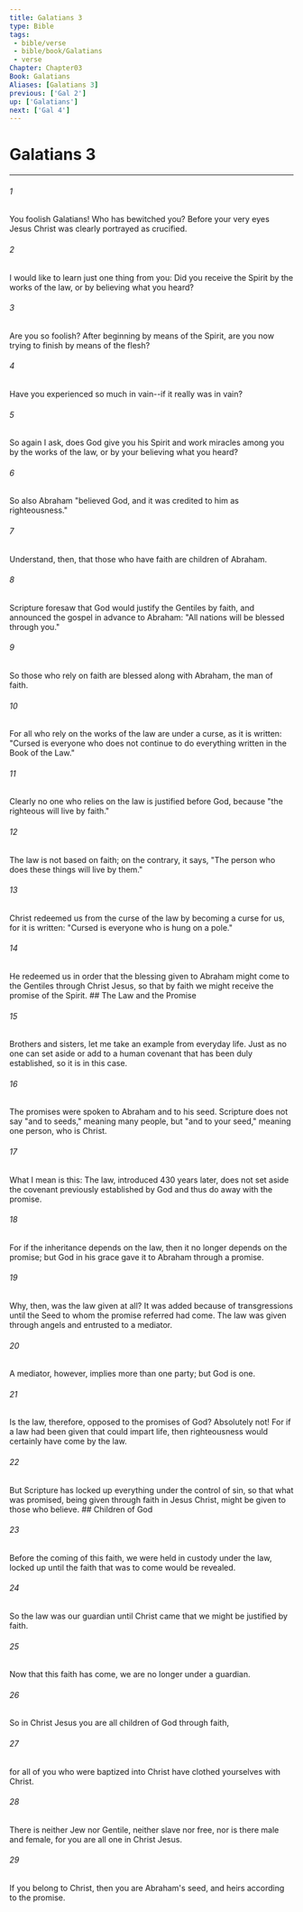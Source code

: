 ```yaml
---
title: Galatians 3
type: Bible
tags:
 - bible/verse
 - bible/book/Galatians
 - verse
Chapter: Chapter03
Book: Galatians
Aliases: [Galatians 3]
previous: ['Gal 2']
up: ['Galatians']
next: ['Gal 4']
---
```

# Galatians 3

***


###### 1 
You foolish Galatians! Who has bewitched you? Before your very eyes Jesus Christ was clearly portrayed as crucified. 

###### 2 
I would like to learn just one thing from you: Did you receive the Spirit by the works of the law, or by believing what you heard? 

###### 3 
Are you so foolish? After beginning by means of the Spirit, are you now trying to finish by means of the flesh? 

###### 4 
Have you experienced so much in vain--if it really was in vain? 

###### 5 
So again I ask, does God give you his Spirit and work miracles among you by the works of the law, or by your believing what you heard? 

###### 6 
So also Abraham "believed God, and it was credited to him as righteousness." 

###### 7 
Understand, then, that those who have faith are children of Abraham. 

###### 8 
Scripture foresaw that God would justify the Gentiles by faith, and announced the gospel in advance to Abraham: "All nations will be blessed through you." 

###### 9 
So those who rely on faith are blessed along with Abraham, the man of faith. 

###### 10 
For all who rely on the works of the law are under a curse, as it is written: "Cursed is everyone who does not continue to do everything written in the Book of the Law." 

###### 11 
Clearly no one who relies on the law is justified before God, because "the righteous will live by faith." 

###### 12 
The law is not based on faith; on the contrary, it says, "The person who does these things will live by them." 

###### 13 
Christ redeemed us from the curse of the law by becoming a curse for us, for it is written: "Cursed is everyone who is hung on a pole." 

###### 14 
He redeemed us in order that the blessing given to Abraham might come to the Gentiles through Christ Jesus, so that by faith we might receive the promise of the Spirit. ## The Law and the Promise 

###### 15 
Brothers and sisters, let me take an example from everyday life. Just as no one can set aside or add to a human covenant that has been duly established, so it is in this case. 

###### 16 
The promises were spoken to Abraham and to his seed. Scripture does not say "and to seeds," meaning many people, but "and to your seed," meaning one person, who is Christ. 

###### 17 
What I mean is this: The law, introduced 430 years later, does not set aside the covenant previously established by God and thus do away with the promise. 

###### 18 
For if the inheritance depends on the law, then it no longer depends on the promise; but God in his grace gave it to Abraham through a promise. 

###### 19 
Why, then, was the law given at all? It was added because of transgressions until the Seed to whom the promise referred had come. The law was given through angels and entrusted to a mediator. 

###### 20 
A mediator, however, implies more than one party; but God is one. 

###### 21 
Is the law, therefore, opposed to the promises of God? Absolutely not! For if a law had been given that could impart life, then righteousness would certainly have come by the law. 

###### 22 
But Scripture has locked up everything under the control of sin, so that what was promised, being given through faith in Jesus Christ, might be given to those who believe. ## Children of God 

###### 23 
Before the coming of this faith, we were held in custody under the law, locked up until the faith that was to come would be revealed. 

###### 24 
So the law was our guardian until Christ came that we might be justified by faith. 

###### 25 
Now that this faith has come, we are no longer under a guardian. 

###### 26 
So in Christ Jesus you are all children of God through faith, 

###### 27 
for all of you who were baptized into Christ have clothed yourselves with Christ. 

###### 28 
There is neither Jew nor Gentile, neither slave nor free, nor is there male and female, for you are all one in Christ Jesus. 

###### 29 
If you belong to Christ, then you are Abraham's seed, and heirs according to the promise. 

